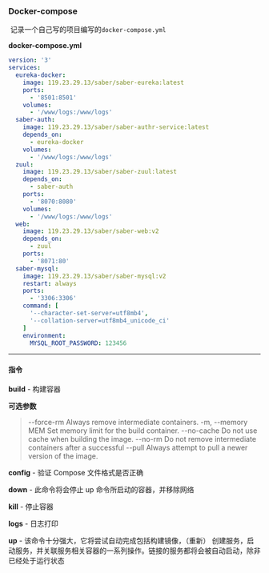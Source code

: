 ### Docker-compose

​		记录一个自己写的项目编写的`docker-compose.yml`

**docker-compose.yml**

```yaml
version: '3'
services:
  eureka-docker:
    image: 119.23.29.13/saber/saber-eureka:latest
    ports:
      - '8501:8501'
    volumes:
      - '/www/logs:/www/logs'
  saber-auth:
    image: 119.23.29.13/saber/saber-authr-service:latest
    depends_on:
      - eureka-docker
    volumes:
      - '/www/logs:/www/logs'
  zuul:
    image: 119.23.29.13/saber/saber-zuul:latest
    depends_on:
      - saber-auth
    ports:
      - '8070:8080'
    volumes:
      - '/www/logs:/www/logs'
  web:
    image: 119.23.29.13/saber/saber-web:v2
    depends_on:
      - zuul
    ports:
      - '8071:80'
  saber-mysql:
    image: 119.23.29.13/saber/saber-mysql:v2
    restart: always
    ports:
      - '3306:3306'
    command: [
      '--character-set-server=utf8mb4',
      '--collation-server=utf8mb4_unicode_ci'
    ]
    environment:
      MYSQL_ROOT_PASSWORD: 123456
```

---

#### 指令

**build**	-	构建容器

**可选参数**

> --force-rm              Always remove intermediate containers.
> -m, --memory MEM        Set memory limit for the build container.
> --no-cache              Do not use cache when building the image.
> --no-rm                 Do not remove intermediate containers after a successful 
> --pull                  Always attempt to pull a newer version of the image.

**config**	-	验证 Compose 文件格式是否正确

**down**	-	此命令将会停止 up 命令所启动的容器，并移除网络

**kill**	-	停止容器

**logs**	-	日志打印

**up**	-	该命令十分强大，它将尝试自动完成包括构建镜像，（重新） 创建服务，启动服务，并关联服务相关容器的一系列操作。链接的服务都将会被自动启动，除非已经处于运行状态